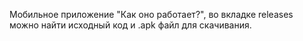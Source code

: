 Мобильное приложение "Как оно работает?", во вкладке releases можно найти исходный код и .apk файл для скачивания.

